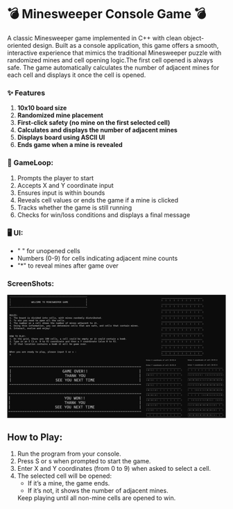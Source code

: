 #  💣 Minesweeper Console Game 💣
A classic Minesweeper game implemented in C++ with clean object-oriented design. Built as a console application, this game offers a smooth, interactive experience that mimics the traditional Minesweeper puzzle with randomized mines and cell opening logic.The first cell opened is always safe. The game automatically calculates the number of adjacent mines for each cell and displays it once the cell is opened.

### ✨ Features
<ol>
<li><b> 10x10 board size</b></li>
<li><b> Randomized mine placement</b></li>
<li><b> First-click safety (no mine on the first selected cell)</b></li>
<li><b> Calculates and displays the number of adjacent mines</b></li>
<li><b> Displays board using ASCII UI</b></li>
<li><b> Ends game when a mine is revealed</b></li>
</ol>

### 🔁 GameLoop:
<ol>
<li> Prompts the player to start </li>
<li> Accepts X and Y coordinate input</li>
<li> Ensures input is within bounds</li>
<li> Reveals cell values or ends the game if a mine is clicked</li>
<li> Tracks whether the game is still running</li>
<li> Checks for win/loss conditions and displays a final message</li>
</ol>

### 🖥️ UI:
<ul>
  <li> " " for unopened cells</li>
  <li> Numbers (0-9) for cells indicating adjacent mine counts</li>
  <li> "*" to reveal mines after game over</li>
</ul>

### ScreenShots:
![image alt](https://github.com/Imran1720/ConsoleMinesweeper/blob/699cb2653637ac168ebe9673249025c7d660e0a0/Output/Output_Screenshots.png)

## How to Play:
<ol>
  <li> Run the program from your console.</li>
  <li> Press S or s when prompted to start the game.</li>
  <li> Enter X and Y coordinates (from 0 to 9) when asked to select a cell.</li>
  <li> The selected cell will be opened:
    <ul>
      <li>If it’s a mine, the game ends.</li>
      <li>If it’s not, it shows the number of adjacent mines.</li>
    </ul>
  </li> Keep playing until all non-mine cells are opened to win.</li>
</ol>
